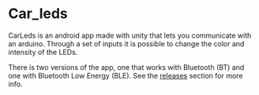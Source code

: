 # Car_leds

CarLeds is an android app made with unity that lets you communicate with an arduino. Through a set of inputs it is possible to change the color and intensity of the LEDs.

There is two versions of the app, one that works with Bluetooth (BT) and one with Bluetooth Low Energy (BLE). 
See the [releases](https://github.com/Toscan0/Car_leds/releases) section for more info.